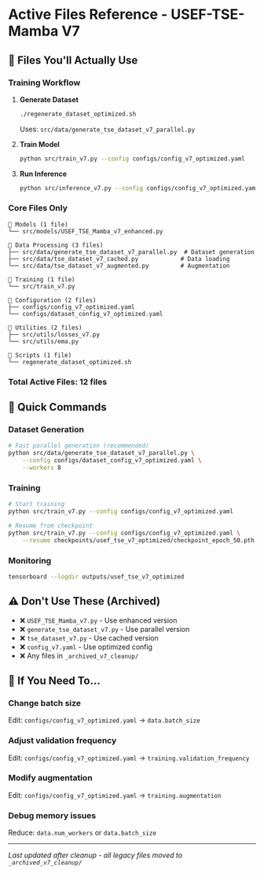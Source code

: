 # Active Files Reference - USEF-TSE-Mamba V7

## 🎯 Files You'll Actually Use

### Training Workflow

1. **Generate Dataset**
   ```bash
   ./regenerate_dataset_optimized.sh
   ```
   Uses: `src/data/generate_tse_dataset_v7_parallel.py`

2. **Train Model**
   ```bash
   python src/train_v7.py --config configs/config_v7_optimized.yaml
   ```

3. **Run Inference**
   ```bash
   python src/inference_v7.py --config configs/config_v7_optimized.yaml
   ```

### Core Files Only

```
📁 Models (1 file)
└── src/models/USEF_TSE_Mamba_v7_enhanced.py

📁 Data Processing (3 files)
├── src/data/generate_tse_dataset_v7_parallel.py  # Dataset generation
├── src/data/tse_dataset_v7_cached.py            # Data loading
└── src/data/tse_dataset_v7_augmented.py         # Augmentation

📁 Training (1 file)
└── src/train_v7.py

📁 Configuration (2 files)
├── configs/config_v7_optimized.yaml
└── configs/dataset_config_v7_optimized.yaml

📁 Utilities (2 files)
├── src/utils/losses_v7.py
└── src/utils/ema.py

📁 Scripts (1 file)
└── regenerate_dataset_optimized.sh
```

### Total Active Files: **12 files**

## 📝 Quick Commands

### Dataset Generation
```bash
# Fast parallel generation (recommended)
python src/data/generate_tse_dataset_v7_parallel.py \
    --config configs/dataset_config_v7_optimized.yaml \
    --workers 8
```

### Training
```bash
# Start training
python src/train_v7.py --config configs/config_v7_optimized.yaml

# Resume from checkpoint
python src/train_v7.py --config configs/config_v7_optimized.yaml \
    --resume checkpoints/usef_tse_v7_optimized/checkpoint_epoch_50.pth
```

### Monitoring
```bash
tensorboard --logdir outputs/usef_tse_v7_optimized
```

## ⚠️ Don't Use These (Archived)

- ❌ `USEF_TSE_Mamba_v7.py` - Use enhanced version
- ❌ `generate_tse_dataset_v7.py` - Use parallel version
- ❌ `tse_dataset_v7.py` - Use cached version
- ❌ `config_v7.yaml` - Use optimized config
- ❌ Any files in `_archived_v7_cleanup/`

## 🔧 If You Need To...

### Change batch size
Edit: `configs/config_v7_optimized.yaml` → `data.batch_size`

### Adjust validation frequency
Edit: `configs/config_v7_optimized.yaml` → `training.validation_frequency`

### Modify augmentation
Edit: `configs/config_v7_optimized.yaml` → `training.augmentation`

### Debug memory issues
Reduce: `data.num_workers` or `data.batch_size`

---
*Last updated after cleanup - all legacy files moved to `_archived_v7_cleanup/`*
